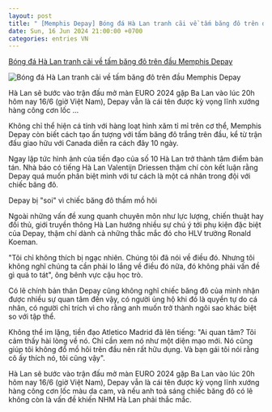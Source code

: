 ```yaml
---
layout: post
title: " [Memphis Depay] Bóng đá Hà Lan tranh cãi về tấm băng đô trên đầu Memphis Depay"
date: Sun, 16 Jun 2024 21:00:00 +0700
categories: entries VN
---
```

[Bóng đá Hà Lan tranh cãi về tấm băng đô trên đầu Memphis Depay](https://webthethao.vn/euro/bong-da-ha-lan-tranh-cai-ve-tam-bang-do-tren-dau-memphis-depay-mvpgiaUSR.htm)

![Bóng đá Hà Lan tranh cãi về tấm băng đô trên đầu Memphis Depay](https://cdnmedia.webthethao.vn/thumb/720-405/uploads/2024-06-16/3983874-80853188-2560-1440.jpg)

Hà Lan sẽ bước vào trận đấu mở màn EURO 2024 gặp Ba Lan vào lúc 20h hôm nay 16/6 (giờ Việt Nam), Depay vẫn là cái tên được kỳ vọng lĩnh xướng hàng công cơn lốc ...

Không chỉ thể hiện cá tính với hàng loạt hình xăm tỉ mỉ trên cơ thể, Memphis Depay còn biết cách tạo ấn tượng với tấm băng đô trắng trên đầu, kể từ trận đấu giao hữu với Canada diễn ra cách đây 10 ngày.

Ngay lập tức hình ảnh của tiền đạo của số 10 Hà Lan trở thành tâm điểm bàn tán. Nhà báo có tiếng Hà Lan Valentijn Driessen thậm chí còn kết luận rằng Depay quá muốn phân biệt mình với tư cách là một cá nhân trong đội với chiếc băng đô.

Depay bị "soi" vì chiếc băng đô thấm mồ hôi

Ngoài những vấn đề xung quanh chuyên môn như lực lượng, chiến thuật hay đối thủ, giới truyền thông Hà Lan hướng nhiều sự chú ý tới phụ kiện đặc biệt của Depay, thậm chí dành cả những thắc mắc đó cho HLV trưởng Ronald Koeman.

"Tôi chỉ không thích bị ngạc nhiên. Chúng tôi đã nói về điều đó. Nhưng tôi không nghĩ chúng ta cần phải lo lắng về điều đó nữa, đó không phải vấn đề gì quá to tát", ông bênh vực cậu học trò.

Có lẽ chính bản thân Depay cũng không nghĩ chiếc băng đô của mình nhận được nhiều sự quan tâm đến vậy, có người ủng hộ khi đó là quyền tự do cá nhân, có người chỉ trích vì cho rằng anh muốn trở thành ngôi sao khác biệt so với tập thể.

Không thể im lặng, tiền đạo Atletico Madrid đã lên tiếng: "Ai quan tâm? Tôi cảm thấy hài lòng về nó. Chỉ cần xem nó như một diện mạo mới. Nó cũng giúp tôi không đổ mồ hôi trên đầu nên rất hữu dụng. Và bạn gái tôi nói rằng cô ấy thích nó, tôi cũng vậy".

Hà Lan sẽ bước vào trận đấu mở màn EURO 2024 gặp Ba Lan vào lúc 20h hôm nay 16/6 (giờ Việt Nam), Depay vẫn là cái tên được kỳ vọng lĩnh xướng hàng công cơn lốc màu da cam, và nếu anh toả sáng chiếc băng đô có lẽ không còn là vấn đề khiến NHM Hà Lan phải thắc mắc.

